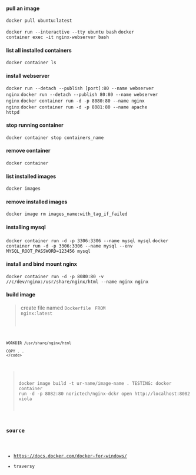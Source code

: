 #### pull an image
<code>docker pull ubuntu:latest</code>

<code>docker run --interactive --tty ubuntu bash</code>
<code>docker container exec -it nginx-webserver bash</code>

#### list all installed containers
<code>docker container ls</code>

#### install webserver 
<code>docker run --detach --publish [port]:80 --name webserver nginx</code>
<code>docker run --detach --publish 80:80 --name webserver nginx</code>
<code>docker container run -d -p 8080:80 --name nginx nginx</code>
<code>docker container run -d -p 8081:80 --name apache httpd</code>

#### stop running container
<code>docker container stop containers_name</code>

#### remove container
<code>docker container </code>

#### list installed images
<code>docker images</code>

#### remove installed images
<code>docker image rm images_name:with_tag_if_failed</code>

#### installing mysql
<code>docker container run -d -p 3306:3306 --name mysql mysql</code>
<code>docker container run -d -p 3306:3306 --name mysql --env MYSQL_ROOT_PASSWORD=123456 mysql</code>

#### install and bind mount nginx
<code>docker container run -d -p 8080:80 -v //c/dev/nginx:/usr/share/nginx/html --name nginx nginx</code>

#### build image
  > create file named `Dockerfile`
    <code>
    FROM nginx:latest
    
    WORKDIR /usr/share/nginx/html

    COPY . .
    </code>

  > docker image build -t ur-name/image-name .
  > TESTING: docker container run -d -p 8082:80 norictech/nginx-dckr
  > open http://localhost:8082
  > viola

### source
- https://docs.docker.com/docker-for-windows/
- traversy